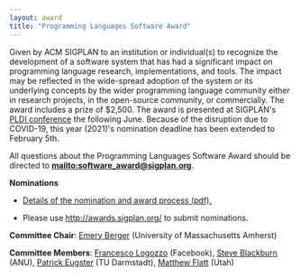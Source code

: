 ```yaml
---
layout: award
title: "Programming Languages Software Award"
---
```

Given by ACM SIGPLAN to an institution or individual(s) to
recognize the development of a software system that has had a
significant impact on programming language research,
implementations, and tools. The impact may be reflected in the
wide-spread adoption of the system or its underlying concepts by
the wider programming language community either in research
projects, in the open-source community, or commercially. The award
includes a prize of $2,500. The award is presented at SIGPLAN's
[PLDI conference](/Conferences/PLDI) the following June.  Because of the disruption due to COVID-19, this year (2021)'s nomination deadline has been extended to February 5th.

All questions about the Programming Languages Software Award should be directed to 
**<mailto:software_award@sigplan.org>**.

**Nominations**

- [Details of the nomination and award process (pdf).](/sites/default/files/award-nominations.pdf)

- Please use <http://awards.sigplan.org/> to submit nominations.

**Committee Chair**: [Emery Berger](mailto:emery@cs.umass.edu) (University of Massachusetts Amherst)

**Committee Members**: [Francesco Logozzo](mailto:logozzo@fb.com) (Facebook), [Steve Blackburn](mailto:Steve.Blackburn@anu.edu.au) (ANU), [Patrick Eugster](mailto:peugster@dsp.tu-darmstadt.de) (TU Darmstadt), [Matthew Flatt](mailto:mflatt@cs.utah.edu) (Utah)

